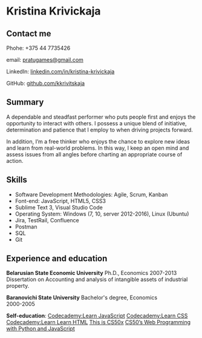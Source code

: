 # Kristina Krivickaja

## Contact me
Phohe: +375 44 7735426

email: pratugames@gmail.com

LinkedIn: [linkedin.com/in/kristina-krivickaja](https://www.linkedin.com/in/kristina-krivickaja-16a811160/)

GitHub: [github.com/kkrivitskaja](https://github.com/kkrivitskaja)

## Summary
A dependable and steadfast performer who puts people first and enjoys the opportunity to interact with others. I possess a unique blend of initiative, determination and patience that I employ to when driving projects forward.

In addition, I’m a free thinker who enjoys the chance to explore new ideas and learn from real-world problems. In this way, I keep an open mind and assess issues from all angles before charting an appropriate course of action.

## Skills
* Software Development Methodologies: Agile, Scrum, Kanban
* Font-end: JavaScript, HTML5, CSS3
* Sublime Text 3, Visual Studio Code 
* Operating System: Windows (7, 10, server 2012-2016), Linux (Ubuntu)
* Jira, TestRail, Confluence
* Postman
* SQL
* Git

## Experience and education
**Belarusian State Economic University**
Ph.D., Economics 
2007-2013
Dissertation on Accounting and analysis of intangible assets of industrial property.

**Baranovichi State University**
Bachelor's degree, Economics  
2000-2005

**Self-education**:
[Codecademy:Learn JavaScript](https://www.codecademy.com/learn/introduction-to-javascript) 
[Codecademy:Learn CSS](https://www.codecademy.com/learn/learn-css)
[Codecademy:Learn Learn HTML](https://www.codecademy.com/learn/learn-html)
[This is CS50x](https://cs50.harvard.edu/x/2020/)
[CS50’s Web Programming with Python and JavaScript](https://cs50.harvard.edu/web/2020/)